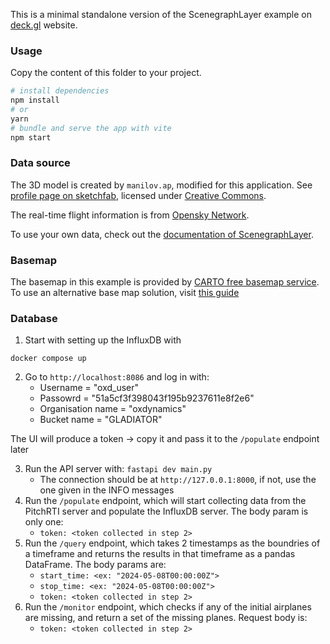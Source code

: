 This is a minimal standalone version of the ScenegraphLayer example
on [deck.gl](http://deck.gl) website.

### Usage

Copy the content of this folder to your project.

```bash
# install dependencies
npm install
# or
yarn
# bundle and serve the app with vite
npm start
```

### Data source

The 3D model is created by `manilov.ap`, modified for this application.
See [profile page on sketchfab](https://sketchfab.com/3d-models/boeing747-1a75633f5737462ebc1c7879869f6229),
licensed under [Creative Commons](https://creativecommons.org/licenses/by/4.0/).

The real-time flight information is from [Opensky Network](https://opensky-network.org).

To use your own data, check out
the [documentation of ScenegraphLayer](../../../docs/api-reference/mesh-layers/scenegraph-layer.md).

### Basemap

The basemap in this example is provided by [CARTO free basemap service](https://carto.com/basemaps). To use an alternative base map solution, visit [this guide](https://deck.gl/docs/get-started/using-with-map#using-other-basemap-services)


### Database

1. Start with setting up the InfluxDB with
```
docker compose up
```
2. Go to `http://localhost:8086` and log in with:
    - Username = "oxd_user"
    - Passowrd = "51a5cf3f398043f195b9237611e8f2e6"
    - Organisation name = "oxdynamics"
    - Bucket name = "GLADIATOR"

The UI will produce a token -> copy it and pass it to the `/populate` endpoint later

3. Run the API server with: `fastapi dev main.py`
    - The connection should be at `http://127.0.0.1:8000`, if not, use the one given in the INFO messages
4. Run the `/populate` endpoint, which will start collecting data from the PitchRTI server and populate the InfluxDB server. The body param is only one:
    - `token: <token collected in step 2>`
5. Run the `/query` endpoint, which takes 2 timestamps as the boundries of a timeframe and returns the results in that timeframe as a pandas DataFrame. The body params are:
    - `start_time: <ex: "2024-05-08T00:00:00Z">`
    - `stop_time: <ex: "2024-05-08T00:00:00Z">`
    - `token: <token collected in step 2>`
6. Run the `/monitor` endpoint, which checks if any of the initial airplanes are missing, and return a set of the missing planes. Request body is:
    - `token: <token collected in step 2>`